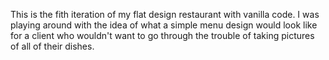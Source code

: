 This is the fith iteration of my flat design restaurant with vanilla code. I was playing around with the idea of what a simple menu design would look like for a client who wouldn't want to go through the trouble of taking pictures of all of their dishes.